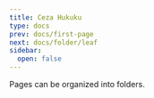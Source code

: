 ```yaml
---
title: Ceza Hukuku
type: docs
prev: docs/first-page
next: docs/folder/leaf
sidebar:
  open: false
---
```


Pages can be organized into folders.
